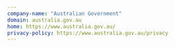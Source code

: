 ```yaml
---
company-name: "Australian Government"
domain: australia.gov.au
home: https://www.australia.gov.au/
privacy-policy: https://www.australia.gov.au/privacy
---
```




